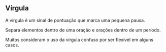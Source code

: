 ## Vírgula

A vírgula é um sinal de pontuação que marca uma pequena pausa. 

Separa elementos dentro de uma oração e orações dentro de um período. 

Muitos consideram o uso da vírgula confuso por ser flexível em alguns casos.
